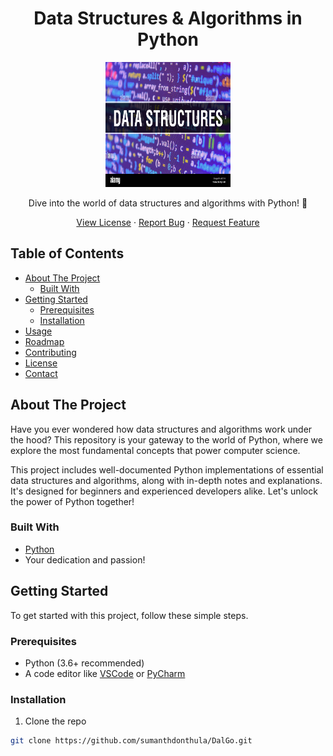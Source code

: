 <h1 align="center">Data Structures & Algorithms in Python</h1>

<p align="center">
  <img src="image.jpg" alt="Logo" width="200" height="200">
</p>

<p align="center">
  Dive into the world of data structures and algorithms with Python! 🚀
</p>

<p align="center">
  <a href="your-license-link">View License</a>
  ·
  <a href="your-issues-link">Report Bug</a>
  ·
  <a href="your-issues-link">Request Feature</a>
</p>

<!-- TABLE OF CONTENTS -->
## Table of Contents

- [About The Project](#about-the-project)
  - [Built With](#built-with)
- [Getting Started](#getting-started)
  - [Prerequisites](#prerequisites)
  - [Installation](#installation)
- [Usage](#usage)
- [Roadmap](#roadmap)
- [Contributing](#contributing)
- [License](#license)
- [Contact](#contact)

<!-- ABOUT THE PROJECT -->
## About The Project

Have you ever wondered how data structures and algorithms work under the hood? This repository is your gateway to the world of Python, where we explore the most fundamental concepts that power computer science.

This project includes well-documented Python implementations of essential data structures and algorithms, along with in-depth notes and explanations. It's designed for beginners and experienced developers alike. Let's unlock the power of Python together!

### Built With

- [Python](https://www.python.org/)
- Your dedication and passion!

<!-- GETTING STARTED -->
## Getting Started

To get started with this project, follow these simple steps.

### Prerequisites

- Python (3.6+ recommended)
- A code editor like [VSCode](https://code.visualstudio.com/) or [PyCharm](https://www.jetbrains.com/pycharm/)

### Installation

1. Clone the repo
```sh
git clone https://github.com/sumanthdonthula/DalGo.git
